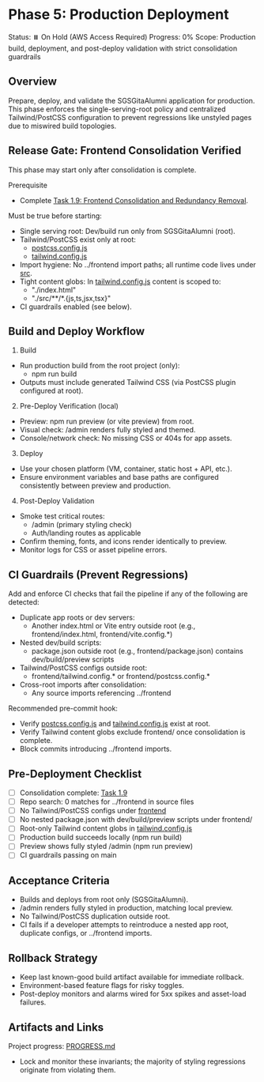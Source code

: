 # Phase 5: Production Deployment

Status: ⏸️ On Hold (AWS Access Required)
Progress: 0%
Scope: Production build, deployment, and post-deploy validation with strict consolidation guardrails

## Overview
Prepare, deploy, and validate the SGSGitaAlumni application for production. This phase enforces the single-serving-root policy and centralized Tailwind/PostCSS configuration to prevent regressions like unstyled pages due to miswired build topologies.

## Release Gate: Frontend Consolidation Verified
This phase may start only after consolidation is complete.

Prerequisite
- Complete [Task 1.9: Frontend Consolidation and Redundancy Removal](../phase-1/task-1.9-frontend-consolidation.md).

Must be true before starting:
- Single serving root: Dev/build run only from SGSGitaAlumni (root).
- Tailwind/PostCSS exist only at root:
  - [postcss.config.js](SGSGitaAlumni/postcss.config.js:1)
  - [tailwind.config.js](SGSGitaAlumni/tailwind.config.js:1)
- Import hygiene: No ../frontend import paths; all runtime code lives under [src](SGSGitaAlumni/src).
- Tight content globs: In [tailwind.config.js](SGSGitaAlumni/tailwind.config.js:1) content is scoped to:
  - "./index.html"
  - "./src/**/*.{js,ts,jsx,tsx}"
- CI guardrails enabled (see below).

## Build and Deploy Workflow

1) Build
- Run production build from the root project (only):
  - npm run build
- Outputs must include generated Tailwind CSS (via PostCSS plugin configured at root).

2) Pre-Deploy Verification (local)
- Preview: npm run preview (or vite preview) from root.
- Visual check: /admin renders fully styled and themed.
- Console/network check: No missing CSS or 404s for app assets.

3) Deploy
- Use your chosen platform (VM, container, static host + API, etc.).
- Ensure environment variables and base paths are configured consistently between preview and production.

4) Post-Deploy Validation
- Smoke test critical routes:
  - /admin (primary styling check)
  - Auth/landing routes as applicable
- Confirm theming, fonts, and icons render identically to preview.
- Monitor logs for CSS or asset pipeline errors.

## CI Guardrails (Prevent Regressions)
Add and enforce CI checks that fail the pipeline if any of the following are detected:
- Duplicate app roots or dev servers:
  - Another index.html or Vite entry outside root (e.g., frontend/index.html, frontend/vite.config.*)
- Nested dev/build scripts:
  - package.json outside root (e.g., frontend/package.json) contains dev/build/preview scripts
- Tailwind/PostCSS configs outside root:
  - frontend/tailwind.config.* or frontend/postcss.config.*
- Cross-root imports after consolidation:
  - Any source imports referencing ../frontend

Recommended pre-commit hook:
- Verify [postcss.config.js](SGSGitaAlumni/postcss.config.js:1) and [tailwind.config.js](SGSGitaAlumni/tailwind.config.js:1) exist at root.
- Verify Tailwind content globs exclude frontend/ once consolidation is complete.
- Block commits introducing ../frontend imports.

## Pre-Deployment Checklist
- [ ] Consolidation complete: [Task 1.9](../phase-1/task-1.9-frontend-consolidation.md)
- [ ] Repo search: 0 matches for ../frontend in source files
- [ ] No Tailwind/PostCSS configs under [frontend](SGSGitaAlumni/frontend)
- [ ] No nested package.json with dev/build/preview scripts under frontend/
- [ ] Root-only Tailwind content globs in [tailwind.config.js](SGSGitaAlumni/tailwind.config.js:1)
- [ ] Production build succeeds locally (npm run build)
- [ ] Preview shows fully styled /admin (npm run preview)
- [ ] CI guardrails passing on main

## Acceptance Criteria
- Builds and deploys from root only (SGSGitaAlumni).
- /admin renders fully styled in production, matching local preview.
- No Tailwind/PostCSS duplication outside root.
- CI fails if a developer attempts to reintroduce a nested app root, duplicate configs, or ../frontend imports.

## Rollback Strategy
- Keep last known-good build artifact available for immediate rollback.
- Environment-based feature flags for risky toggles.
- Post-deploy monitors and alarms wired for 5xx spikes and asset-load failures.

## Artifacts and Links
 Project progress: [PROGRESS.md](../../../PROGRESS.md)

- Lock and monitor these invariants; the majority of styling regressions originate from violating them.